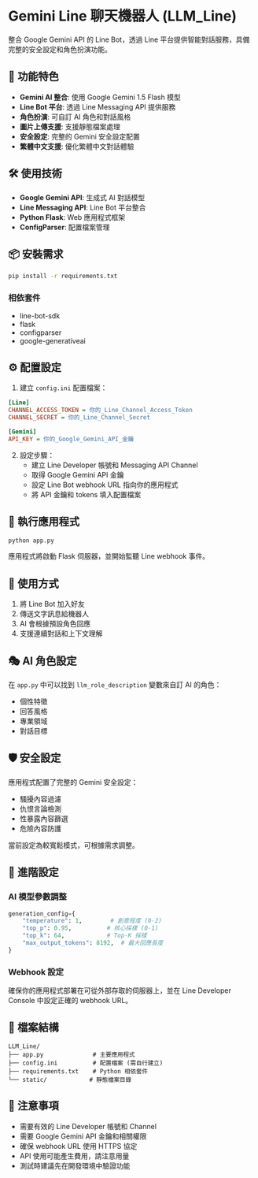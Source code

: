 # Gemini Line 聊天機器人 (LLM_Line)

整合 Google Gemini API 的 Line Bot，透過 Line 平台提供智能對話服務，具備完整的安全設定和角色扮演功能。

## 🚀 功能特色

- **Gemini AI 整合**: 使用 Google Gemini 1.5 Flash 模型
- **Line Bot 平台**: 透過 Line Messaging API 提供服務
- **角色扮演**: 可自訂 AI 角色和對話風格
- **圖片上傳支援**: 支援靜態檔案處理
- **安全設定**: 完整的 Gemini 安全設定配置
- **繁體中文支援**: 優化繁體中文對話體驗

## 🛠️ 使用技術

- **Google Gemini API**: 生成式 AI 對話模型
- **Line Messaging API**: Line Bot 平台整合
- **Python Flask**: Web 應用程式框架
- **ConfigParser**: 配置檔案管理

## 📦 安裝需求

```bash
pip install -r requirements.txt
```

### 相依套件
- line-bot-sdk
- flask
- configparser
- google-generativeai

## ⚙️ 配置設定

1. 建立 `config.ini` 配置檔案：

```ini
[Line]
CHANNEL_ACCESS_TOKEN = 你的_Line_Channel_Access_Token
CHANNEL_SECRET = 你的_Line_Channel_Secret

[Gemini]
API_KEY = 你的_Google_Gemini_API_金鑰
```

2. 設定步驟：
   - 建立 Line Developer 帳號和 Messaging API Channel
   - 取得 Google Gemini API 金鑰
   - 設定 Line Bot webhook URL 指向你的應用程式
   - 將 API 金鑰和 tokens 填入配置檔案

## 🚀 執行應用程式

```bash
python app.py
```

應用程式將啟動 Flask 伺服器，並開始監聽 Line webhook 事件。

## 💬 使用方式

1. 將 Line Bot 加入好友
2. 傳送文字訊息給機器人
3. AI 會根據預設角色回應
4. 支援連續對話和上下文理解

## 🎭 AI 角色設定

在 `app.py` 中可以找到 `llm_role_description` 變數來自訂 AI 的角色：
- 個性特徵
- 回答風格
- 專業領域
- 對話目標

## 🛡️ 安全設定

應用程式配置了完整的 Gemini 安全設定：
- 騷擾內容過濾
- 仇恨言論檢測
- 性暴露內容篩選
- 危險內容防護

當前設定為較寬鬆模式，可根據需求調整。

## 🔧 進階設定

### AI 模型參數調整
```python
generation_config={
    "temperature": 1,        # 創意程度 (0-2)
    "top_p": 0.95,          # 核心採樣 (0-1)
    "top_k": 64,            # Top-K 採樣
    "max_output_tokens": 8192,  # 最大回應長度
}
```

### Webhook 設定
確保你的應用程式部署在可從外部存取的伺服器上，並在 Line Developer Console 中設定正確的 webhook URL。

## 📁 檔案結構

```
LLM_Line/
├── app.py              # 主要應用程式
├── config.ini          # 配置檔案 (需自行建立)
├── requirements.txt    # Python 相依套件
└── static/            # 靜態檔案目錄
```

## 📝 注意事項

- 需要有效的 Line Developer 帳號和 Channel
- 需要 Google Gemini API 金鑰和相關權限
- 確保 webhook URL 使用 HTTPS 協定
- API 使用可能產生費用，請注意用量
- 測試時建議先在開發環境中驗證功能